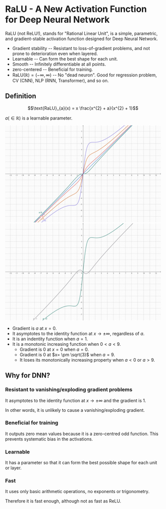 # RaLU - A New Activation Function for Deep Neural Network

RaLU (not ReLU!), stands for "Rational Linear Unit", is a simple, parametric, and gradient-stable activation function designed for Deep Neural Network.

* Gradient stability -- Resistant to loss-of-gradient problems, and not prone to deterioration even when layered.
* Learnable -- Can form the best shape for each unit.
* Smooth -- Infinitely differentiable at all points.
* zero-centered -- Beneficial for training.
* $`\text{RaLU}(\mathbb{R}) = (-\infty, \infty)`$ -- No "dead neuron". Good for regression problem, CV (CNN), NLP (RNN, Transformer), and so on.

## Definition

```math
\text{RaLU}_{a}(x) = x \frac{x^{2} + a}{x^{2} + 1}
```

$`a (\in \mathbb{R})`$ is a learnable parameter.

![plot 1](./assets/ralu-1.svg)
![plot 2](./assets/ralu-2.svg)

* Gradient is $a$ at $`x=0`$.
* It asymptotes to the identity function at $`x \to \pm \infty`$, regardless of $`a`$.
* It is an indentity function when $`a=1`$.
* It is a monotonic increasing function when $`0<a<9`$.
    * Gradient is $0$ at $`x=0`$ when $`a=0`$.
    * Gradient is $0$ at $`x= \pm \sqrt{3}`$ when $`a=9`$.
    * It loses its monotonically increasing property when $`a<0`$ or $`a>9`$.

## Why for DNN?

### Resistant to vanishing/exploding gradient problems

It asymptotes to the identity function at $`x \to \pm \infty`$ and the gradient is $1$.

In other words, it is unlikely to cause a vanishing/exploding gradient.

### Beneficial for training

It outputs zero mean values because it is a zero-centred odd function.
This prevents systematic bias in the activations.

### Learnable

It has a parameter so that it can form the best possible shape for each unit or layer.

### Fast

It uses only basic arithmetic operations, no exponents or trigonometry.

Therefore it is fast enough, although not as fast as ReLU.
